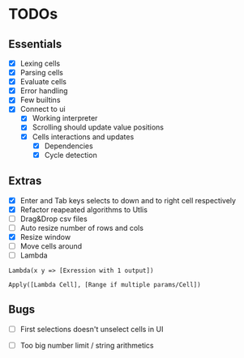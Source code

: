 # TODOs

## Essentials

- [x] Lexing cells
- [x] Parsing cells
- [x] Evaluate cells
- [x] Error handling
- [x] Few builtins
- [x] Connect to ui
    - [x] Working interpreter 
    - [x] Scrolling should update value positions
    - [x] Cells interactions and updates
        - [x] Dependencies
        - [x] Cycle detection

## Extras
- [x] Enter and Tab keys selects to down and to right cell respectively
- [x] Refactor reapeated algorithms to Utlis
- [ ] Drag&Drop csv files
- [ ] Auto resize number of rows and cols 
- [x] Resize window
- [ ] Move cells around
- [ ] Lambda 

```
Lambda(x y => [Exression with 1 output]) 

Apply([Lambda Cell], [Range if multiple params/Cell])
```

## Bugs
- [ ] First selections doesn't unselect cells in UI
- [ ] Too big number limit / string arithmetics

